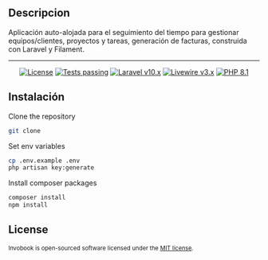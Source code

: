 ## Descripcion

Aplicación auto-alojada para el seguimiento del tiempo para gestionar equipos/clientes, proyectos y tareas, generación de facturas, construida con Laravel y Filament.

<hr>


<p align="center">
    <a href="https://github.com/iluminar/invobook/blob/dev/LICENSE"><img alt="License" src="https://img.shields.io/badge/license-MIT-brightgreen?style=for-the-badge"></a>
    <a href="https://github.com/filamentphp/filament/actions"><img alt="Tests passing" src="https://img.shields.io/badge/Tests-passing-green?style=for-the-badge&logo=github"></a>
    <a href="https://laravel.com"><img alt="Laravel v10.x" src="https://img.shields.io/badge/Laravel-v10.x-FF2D20?style=for-the-badge&logo=laravel"></a>
    <a href="https://livewire.laravel.com"><img alt="Livewire v3.x" src="https://img.shields.io/badge/Livewire-v3.x-FB70A9?style=for-the-badge"></a>
    <a href="https://php.net"><img alt="PHP 8.1" src="https://img.shields.io/badge/PHP-8.1-777BB4?style=for-the-badge&logo=php"></a>
</p>


## Instalación

Clone the repository

```sh
git clone 
```

Set env variables

```sh
cp .env.example .env
php artisan key:generate
```

Install composer packages

```sh
composer install
npm install
```

## License <small>

Invobook is open-sourced software licensed under the [MIT license](http://opensource.org/licenses/MIT).
